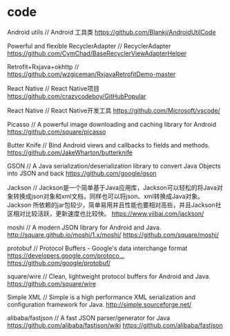 # code

Android utils  // Android 工具类
https://github.com/Blankj/AndroidUtilCode


Powerful and flexible RecyclerAdapter   // RecyclerAdapter
https://github.com/CymChad/BaseRecyclerViewAdapterHelper


Retrofit+Rxjava+okhttp    //
https://github.com/wzgiceman/RxjavaRetrofitDemo-master


React Native   // React Native项目
https://github.com/crazycodeboy/GitHubPopular


React Native   // React Native开发工具
https://github.com/Microsoft/vscode/



Picasso   // A powerful image downloading and caching library for Android
https://github.com/square/picasso


Butter Knife    // Bind Android views and callbacks to fields and methods. 
https://github.com/JakeWharton/butterknife


GSON  //  A Java serialization/deserialization library to convert Java Objects into JSON and back
https://github.com/google/gson

Jackson  //  Jackson是一个简单基于Java应用库，Jackson可以轻松的将Java对象转换成json对象和xml文档，同样也可以将json、xml转换成Java对象。Jackson              所依赖的jar包较少，简单易用并且性能也要相对高些，并且Jackson社区相对比较活跃，更新速度也比较快。
https://www.yiibai.com/jackson/


moshi  //  A modern JSON library for Android and Java. http://square.github.io/moshi/1.x/moshi/
https://github.com/square/moshi/

protobuf //  Protocol Buffers - Google's data interchange format https://developers.google.com/protoco…
https://github.com/google/protobuf/

square/wire    //  Clean, lightweight protocol buffers for Android and Java.
https://github.com/square/wire


Simple XML   //  Simple is a high performance XML serialization and configuration framework for Java.
http://simple.sourceforge.net/


alibaba/fastjson   //  A fast JSON parser/generator for Java https://github.com/alibaba/fastjson/wiki
https://github.com/alibaba/fastjson




